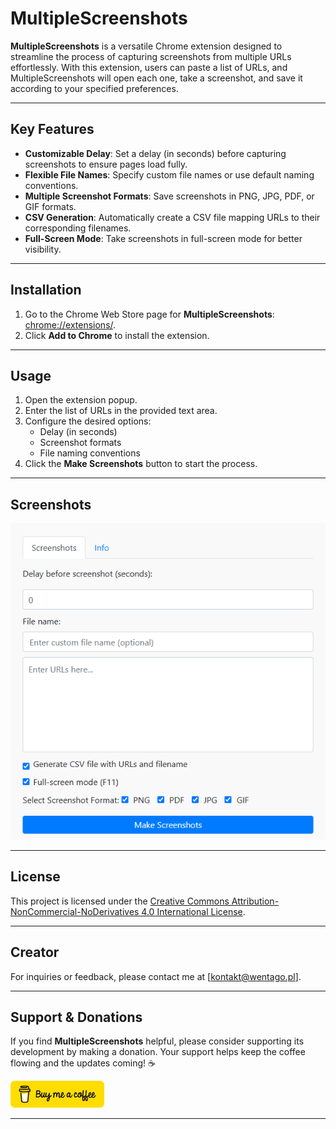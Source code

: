# MultipleScreenshots

**MultipleScreenshots** is a versatile Chrome extension designed to streamline the process of capturing screenshots from multiple URLs effortlessly. With this extension, users can paste a list of URLs, and MultipleScreenshots will open each one, take a screenshot, and save it according to your specified preferences.

---

## Key Features

- **Customizable Delay**: Set a delay (in seconds) before capturing screenshots to ensure pages load fully.
- **Flexible File Names**: Specify custom file names or use default naming conventions.
- **Multiple Screenshot Formats**: Save screenshots in PNG, JPG, PDF, or GIF formats.
- **CSV Generation**: Automatically create a CSV file mapping URLs to their corresponding filenames.
- **Full-Screen Mode**: Take screenshots in full-screen mode for better visibility.

---

## Installation

1. Go to the Chrome Web Store page for **MultipleScreenshots**:
   [chrome://extensions/](https://chromewebstore.google.com/detail/multiplescreenshots/gbgeckhegkbgdlfpcgjdhdckdfcimmbc).
2. Click **Add to Chrome** to install the extension.

---

## Usage

1. Open the extension popup.
2. Enter the list of URLs in the provided text area.
3. Configure the desired options:
   - Delay (in seconds)
   - Screenshot formats
   - File naming conventions
4. Click the **Make Screenshots** button to start the process.

---

## Screenshots

![Extension Popup](icons/demo-popup.png)

---

## License

This project is licensed under the [Creative Commons Attribution-NonCommercial-NoDerivatives 4.0 International License](LICENSE).

---

## Creator
For inquiries or feedback, please contact me at [kontakt@wentago.pl].

---

## Support & Donations

If you find **MultipleScreenshots** helpful, please consider supporting its development by making a donation. Your support helps keep the coffee flowing and the updates coming! ☕

<a href="https://buymeacoffee.com/skolmowski" target="_blank">
  <img src="icons/bmc-button.png" alt="Buy Me a Coffee" style="width: 150px; height: auto;">
</a>

---
